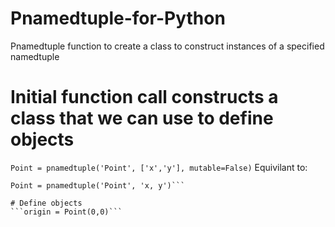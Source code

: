 # Pnamedtuple-for-Python
Pnamedtuple function to create a class to construct instances of a specified namedtuple


# Initial function call constructs a class that we can use to define objects
```Point = pnamedtuple('Point', ['x','y'], mutable=False)```
Equivilant to:
```Point = pnamedtuple('Point', 'x y')
Point = pnamedtuple('Point', 'x, y')```

# Define objects
```origin = Point(0,0)```
